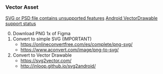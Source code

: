 ### Vector Asset

[SVG or PSD file contains unsupported features](https://developer.android.com/studio/write/vector-asset-studio#svg)
[Android VectorDrawable support status](https://github.com/logicfactory/svg2vector/wiki/Compatibility-table)

   0. Download PNG 1x of Figma
   1. Convert to simple SVG (IMPORTANT)
      - https://onlineconvertfree.com/es/complete/png-svg/
      - https://www.aconvert.com/image/png-to-svg/
   2. Convert to Vector Drawable
      - https://svg2vector.com/
      - http://inloop.github.io/svg2android/